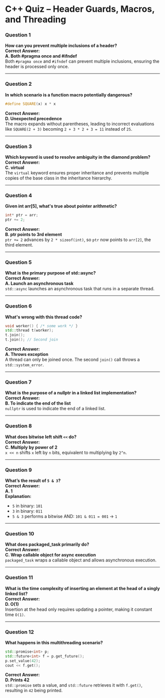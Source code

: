 # C++ Quiz – Header Guards, Macros, and Threading

### Question 1
**How can you prevent multiple inclusions of a header?**  
**Correct Answer:**  
**A. Both #pragma once and #ifndef**  
Both `#pragma once` and `#ifndef` can prevent multiple inclusions, ensuring the header is processed only once.

---

### Question 2
**In which scenario is a function macro potentially dangerous?**  

```cpp
#define SQUARE(x) x * x
```

**Correct Answer:**  
**D. Unexpected precedence**  
The macro expands without parentheses, leading to incorrect evaluations like `SQUARE(2 + 3)` becoming `2 + 3 * 2 + 3 = 11` instead of `25`.

---

### Question 3
**Which keyword is used to resolve ambiguity in the diamond problem?**  
**Correct Answer:**  
**C. virtual**  
The `virtual` keyword ensures proper inheritance and prevents multiple copies of the base class in the inheritance hierarchy.

---

### Question 4
**Given int arr[5], what's true about pointer arithmetic?**  

```cpp
int* ptr = arr;
ptr += 2;
```

**Correct Answer:**  
**B. ptr points to 3rd element**  
`ptr += 2` advances by `2 * sizeof(int)`, so `ptr` now points to `arr[2]`, the third element.

---

### Question 5
**What is the primary purpose of std::async?**  
**Correct Answer:**  
**A. Launch an asynchronous task**  
`std::async` launches an asynchronous task that runs in a separate thread.

---

### Question 6
**What's wrong with this thread code?**  

```cpp
void worker() { /* some work */ }
std::thread t(worker);
t.join();
t.join(); // Second join
```

**Correct Answer:**  
**A. Throws exception**  
A thread can only be joined once. The second `join()` call throws a `std::system_error`.

---

### Question 7
**What is the purpose of a nullptr in a linked list implementation?**  
**Correct Answer:**  
**B. To indicate the end of the list**  
`nullptr` is used to indicate the end of a linked list.

---

### Question 8
**What does bitwise left shift `<<` do?**  
**Correct Answer:**  
**C. Multiply by power of 2**  
`x << n` shifts `x` left by `n` bits, equivalent to multiplying by `2^n`.

---

### Question 9
**What’s the result of `5 & 3`?**  
**Correct Answer:**  
**A. 1**  
**Explanation:**  
- `5` in binary: `101`  
- `3` in binary: `011`  
- `5 & 3` performs a bitwise AND: `101 & 011 = 001` → `1`

---

### Question 10
**What does packaged_task primarily do?**  
**Correct Answer:**  
**C. Wrap callable object for async execution**  
`packaged_task` wraps a callable object and allows asynchronous execution.

---

### Question 11
**What is the time complexity of inserting an element at the head of a singly linked list?**  
**Correct Answer:**  
**D. O(1)**  
Insertion at the head only requires updating a pointer, making it constant time `O(1)`.

---

### Question 12
**What happens in this multithreading scenario?**  

```cpp
std::promise<int> p;
std::future<int> f = p.get_future();
p.set_value(42);
cout << f.get();
```

**Correct Answer:**  
**D. Prints 42**  
`std::promise` sets a value, and `std::future` retrieves it with `f.get()`, resulting in `42` being printed.
